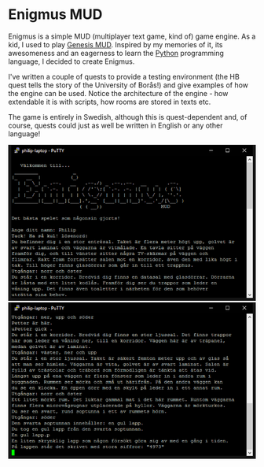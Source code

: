 # Enigmus MUD

Enigmus is a simple MUD (multiplayer text game, kind of) game engine. As a kid, I used to play [Genesis MUD](https://www.genesismud.org/). Inspired by my memories of it, its awesomeness and an eagerness to learn the [Python](https://www.python.org/) programming language, I decided to create Enigmus.

I've written a couple of quests to provide a testing environment (the HB quest tells the story of the University of Borås!) and give examples of how the engine can be used. Notice the architecture of the engine - how extendable it is with scripts, how rooms are stored in texts etc.

The game is entirely in Swedish, although this is quest-dependent and, of course, quests could just as well be written in English or any other language!

<img src="img/01.png" alt="">

<img src="img/02.png" alt="">
